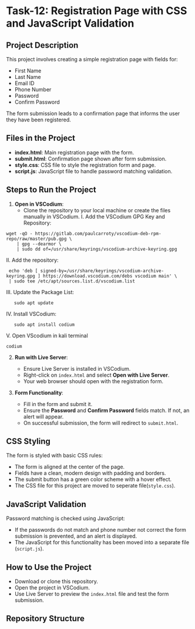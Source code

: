 # Task-12: Registration Page with CSS and JavaScript Validation

## Project Description

This project involves creating a simple registration page with fields for:
- First Name
- Last Name
- Email ID
- Phone Number
- Password
- Confirm Password

The form submission leads to a confirmation page that informs the user they have been registered.

## Files in the Project

- **index.html**: Main registration page with the form.
- **submit.html**: Confirmation page shown after form submission.
- **style.css**: CSS file to style the registration form and page.
- **script.js**: JavaScript file to handle password matching validation.

## Steps to Run the Project

1. **Open in VSCodium**:
   - Clone the repository to your local machine or create the files manually in VSCodium.
    I. Add the VSCodium GPG Key and Repository:
```
wget -qO - https://gitlab.com/paulcarroty/vscodium-deb-rpm-repo/raw/master/pub.gpg \
    | gpg --dearmor \
    | sudo dd of=/usr/share/keyrings/vscodium-archive-keyring.gpg
```
   II. Add the repository:
   ```
    echo 'deb [ signed-by=/usr/share/keyrings/vscodium-archive-keyring.gpg ] https://download.vscodium.com/debs vscodium main' \
    | sudo tee /etc/apt/sources.list.d/vscodium.list
```
  III. Update the Package List:
  ```
     sudo apt update
```
  IV. Install VSCodium:
  ```
     sudo apt install codium
```
 V. Open VScodium in kali terminal 
 ```
codium
```

2. **Run with Live Server**:
   - Ensure Live Server is installed in VSCodium.
   - Right-click on `index.html` and select **Open with Live Server**.
   - Your web browser should open with the registration form.

3. **Form Functionality**:
   - Fill in the form and submit it.
   - Ensure the **Password** and **Confirm Password** fields match. If not, an alert will appear.
   - On successful submission, the form will redirect to `submit.html`.

## CSS Styling

The form is styled with basic CSS rules:
- The form is aligned at the center of the page.
- Fields have a clean, modern design with padding and borders.
- The submit button has a green color scheme with a hover effect.
- The CSS file for this project are moved to seperate file(`style.css`).

## JavaScript Validation

Password matching is checked using JavaScript:
- If the passwords do not match and phone number not correct the form submission is prevented, and an alert is displayed.
- The JavaScript for this functionality has been moved into a separate file (`script.js`).

## How to Use the Project

- Download or clone this repository.
- Open the project in VSCodium.
- Use Live Server to preview the `index.html` file and test the form submission.

## Repository Structure

